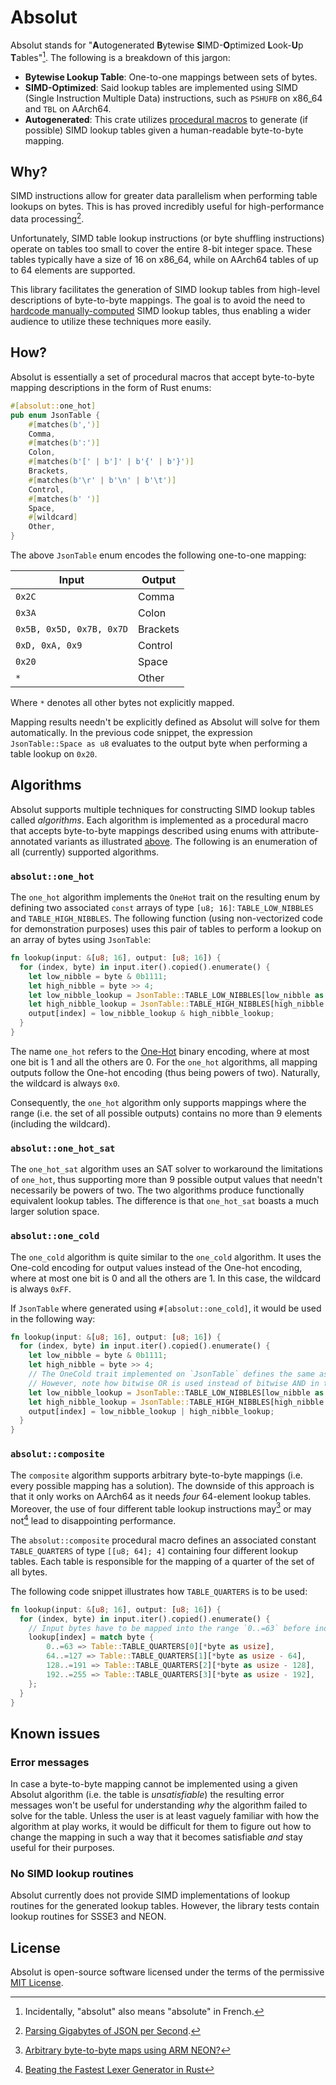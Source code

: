 # Absolut

Absolut stands for "**A**utogenerated **B**ytewise **S**IMD-**O**ptimized **L**ook-**U**p **T**ables"[^acronym].
The following is a breakdown of this jargon:

- **Bytewise Lookup Table**: One-to-one mappings between sets of bytes.
- **SIMD-Optimized**: Said lookup tables are implemented using SIMD (Single Instruction Multiple Data) 
  instructions, such as `PSHUFB` on x86_64 and `TBL` on AArch64.
- **Autogenerated**: This crate utilizes [procedural macros](https://doc.rust-lang.org/reference/procedural-macros.html) 
  to generate (if possible) SIMD lookup tables given a human-readable byte-to-byte mapping.

## Why?

SIMD instructions allow for greater data parallelism when performing table lookups on bytes. This is
has proved incredibly useful for high-performance data processing[^simdjson].

Unfortunately, SIMD table lookup instructions (or byte shuffling instructions) operate on tables too small
to cover the entire 8-bit integer space. These tables typically have a size of 16 on x86_64, while
on AArch64 tables of up to 64 elements are supported.

This library facilitates the generation of SIMD lookup tables from high-level descriptions of byte-to-byte mappings.
The goal is to avoid the need to 
[hardcode manually-computed](https://github.com/simd-lite/simd-json/blob/main/src/impls/sse42/stage1.rs#L22) 
SIMD lookup tables, thus enabling a wider audience to utilize these techniques more easily.

## How?

Absolut is essentially a set of procedural macros that accept byte-to-byte mapping descriptions in the form
of Rust enums:

```rust
#[absolut::one_hot]
pub enum JsonTable {
    #[matches(b',')]
    Comma,
    #[matches(b':')]
    Colon,
    #[matches(b'[' | b']' | b'{' | b'}')]
    Brackets,
    #[matches(b'\r' | b'\n' | b'\t')]
    Control,
    #[matches(b' ')]
    Space,
    #[wildcard]
    Other,
}
```

The above `JsonTable` enum encodes the following one-to-one mapping:

| Input                    | Output   |
|------------------------- |----------|
| `0x2C`                   | Comma    |
| `0x3A`                   | Colon    |
| `0x5B, 0x5D, 0x7B, 0x7D` | Brackets |
| `0xD, 0xA, 0x9`          | Control  |
| `0x20`                   | Space    |
| `*`                      | Other    |

Where `*` denotes all other bytes not explicitly mapped.

Mapping results needn't be explicitly defined as Absolut will solve for them automatically.
In the previous code snippet, the expression `JsonTable::Space as u8` evaluates to the
output byte when performing a table lookup on `0x20`.

## Algorithms

Absolut supports multiple techniques for constructing SIMD lookup tables called _algorithms_.
Each algorithm is implemented as a procedural macro that accepts byte-to-byte mappings 
described using enums with attribute-annotated variants as illustrated [above](#how).
The following is an enumeration of all (currently) supported algorithms.

### `absolut::one_hot`

The `one_hot` algorithm implements the `OneHot` trait on the resulting enum by defining two associated
`const` arrays of type `[u8; 16]`: `TABLE_LOW_NIBBLES` and `TABLE_HIGH_NIBBLES`.
The following function (using non-vectorized code for demonstration purposes) 
uses this pair of tables to perform a lookup on an array of bytes using `JsonTable`:

```rust
fn lookup(input: &[u8; 16], output: [u8; 16]) {
  for (index, byte) in input.iter().copied().enumerate() {
    let low_nibble = byte & 0b1111;
    let high_nibble = byte >> 4;
    let low_nibble_lookup = JsonTable::TABLE_LOW_NIBBLES[low_nibble as usize];
    let high_nibble_lookup = JsonTable::TABLE_HIGH_NIBBLES[high_nibble as usize];
    output[index] = low_nibble_lookup & high_nibble_lookup;
  }
}
```

The name `one_hot` refers to the [One-Hot](https://en.wikipedia.org/wiki/One-hot) binary encoding,
where at most one bit is 1 and all the others are 0. For the `one_hot` algorithms, all mapping outputs
follow the One-hot encoding (thus being powers of two). Naturally, the wildcard is always `0x0`.

Consequently, the `one_hot` algorithm only supports mappings where the range (i.e. the set of all possible outputs)
contains no more than 9 elements (including the wildcard).

### `absolut::one_hot_sat`

The `one_hot_sat` algorithm uses an SAT solver to workaround the limitations of `one_hot`,
thus supporting more than 9 possible output values that needn't necessarily be powers of two.
The two algorithms produce functionally equivalent lookup tables.
The difference is that `one_hot_sat` boasts a much larger solution space.

### `absolut::one_cold`

The `one_cold` algorithm is quite similar to the `one_cold` algorithm.
It uses the One-cold encoding for output values instead of the One-hot encoding, 
where at most one bit is 0 and all the others are 1. In this case, the wildcard is always `0xFF`.

If `JsonTable` where generated using `#[absolut::one_cold]`, it would be used in the following way:

```rust
fn lookup(input: &[u8; 16], output: [u8; 16]) {
  for (index, byte) in input.iter().copied().enumerate() {
    let low_nibble = byte & 0b1111;
    let high_nibble = byte >> 4;
    // The OneCold trait implemented on `JsonTable` defines the same associated constant tables. 
    // However, note how bitwise OR is used instead of bitwise AND in the `one_hot` example
    let low_nibble_lookup = JsonTable::TABLE_LOW_NIBBLES[low_nibble as usize];
    let high_nibble_lookup = JsonTable::TABLE_HIGH_NIBBLES[high_nibble as usize];
    output[index] = low_nibble_lookup | high_nibble_lookup;
  }
}
```

### `absolut::composite`

The `composite` algorithm supports arbitrary byte-to-byte mappings (i.e. every possible mapping has a solution).
The downside of this approach is that it only works on AArch64 as it needs _four_ 64-element lookup tables.
Moreover, the use of four different table lookup instructions may[^arbitrary] or may not[^fast-lexer] lead to disappointing performance.

The `absolut::composite` procedural macro defines an associated constant `TABLE_QUARTERS` 
of type `[[u8; 64]; 4]` containing four different lookup tables. 
Each table is responsible for the mapping of a quarter of the set of all bytes.

The following code snippet illustrates how `TABLE_QUARTERS` is to be used:

```rust
fn lookup(input: &[u8; 16], output: [u8; 16]) {
  for (index, byte) in input.iter().copied().enumerate() {
    // Input bytes have to be mapped into the range `0..=63` before indexing the table quarters
    lookup[index] = match byte {
        0..=63 => Table::TABLE_QUARTERS[0][*byte as usize],
        64..=127 => Table::TABLE_QUARTERS[1][*byte as usize - 64],
        128..=191 => Table::TABLE_QUARTERS[2][*byte as usize - 128],
        192..=255 => Table::TABLE_QUARTERS[3][*byte as usize - 192],
    };
  }
}
```

## Known issues

### Error messages

In case a byte-to-byte mapping cannot be implemented using a given Absolut algorithm 
(i.e. the table is _unsatisfiable_) the resulting error messages won't be useful for 
understanding _why_ the algorithm failed to solve for the table. Unless the user is
at least vaguely familiar with how the algorithm at play works, it would be difficult
for them to figure out how to change the mapping in such a way that it becomes satisfiable
_and_ stay useful for their purposes.

### No SIMD lookup routines

Absolut currently does not provide SIMD implementations of lookup routines for the generated
lookup tables. However, the library tests contain lookup routines for SSSE3 and NEON.

## License

Absolut is open-source software licensed under the terms of the permissive [MIT License](https://opensource.org/licenses/MIT).

[^acronym]: Incidentally, "absolut" also means "absolute" in French.
[^simdjson]: [Parsing Gigabytes of JSON per Second](https://arxiv.org/abs/1902.08318).
[^arbitrary]: [Arbitrary byte-to-byte maps using ARM NEON?](https://lemire.me/blog/2019/07/23/arbitrary-byte-to-byte-maps-using-arm-neon/)
[^fast-lexer]: [Beating the Fastest Lexer Generator in Rust](https://alic.dev/blog/fast-lexing)